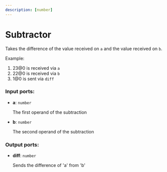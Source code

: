 ```yaml
---
description: [number]
---
```


# Subtractor

Takes the difference of the value received on `a` and the value received on `b`.

Example:

1. 23@0 is received via `a`
2. 22@0 is received via `b`
3. 1@0 is sent via `diff`

### Input ports:

* __a__: ` number `

    The first operand of the subtraction


* __b__: ` number `

    The second operand of the subtraction

### Output ports:

* __diff__: ` number `

    Sends the difference of 'a' from 'b'

